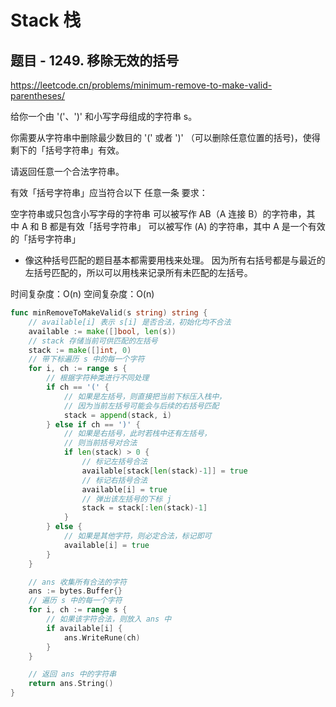 # Stack 栈

## 题目 - 1249. 移除无效的括号

https://leetcode.cn/problems/minimum-remove-to-make-valid-parentheses/

给你一个由 '('、')' 和小写字母组成的字符串 s。

你需要从字符串中删除最少数目的 '(' 或者 ')' （可以删除任意位置的括号)，使得剩下的「括号字符串」有效。

请返回任意一个合法字符串。

有效「括号字符串」应当符合以下 任意一条 要求：

空字符串或只包含小写字母的字符串
可以被写作 AB（A 连接 B）的字符串，其中 A 和 B 都是有效「括号字符串」
可以被写作 (A) 的字符串，其中 A 是一个有效的「括号字符串」

- 像这种括号匹配的题目基本都需要用栈来处理。
因为所有右括号都是与最近的左括号匹配的，所以可以用栈来记录所有未匹配的左括号。

时间复杂度：O(n)
空间复杂度：O(n)




```go
func minRemoveToMakeValid(s string) string {
    // available[i] 表示 s[i] 是否合法，初始化均不合法
    available := make([]bool, len(s))
    // stack 存储当前可供匹配的左括号
    stack := make([]int, 0)
    // 带下标遍历 s 中的每一个字符
    for i, ch := range s {
        // 根据字符种类进行不同处理
        if ch == '(' {
            // 如果是左括号，则直接把当前下标压入栈中，
            // 因为当前左括号可能会与后续的右括号匹配
            stack = append(stack, i)
        } else if ch == ')' {
            // 如果是右括号，此时若栈中还有左括号，
            // 则当前括号对合法
            if len(stack) > 0 {
                // 标记左括号合法
                available[stack[len(stack)-1]] = true
                // 标记右括号合法
                available[i] = true
                // 弹出该左括号的下标 j
                stack = stack[:len(stack)-1]
            }
        } else {
            // 如果是其他字符，则必定合法，标记即可
            available[i] = true
        }
    }

    // ans 收集所有合法的字符
    ans := bytes.Buffer{}
    // 遍历 s 中的每一个字符
    for i, ch := range s {
        // 如果该字符合法，则放入 ans 中
        if available[i] {
            ans.WriteRune(ch)
        }
    }

    // 返回 ans 中的字符串
    return ans.String()
}
```
